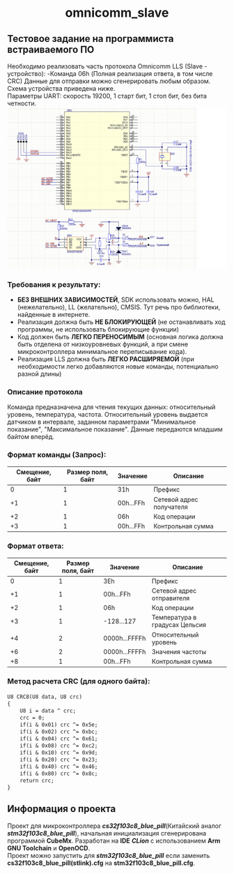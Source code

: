 <h1 align="center">omnicomm_slave</h1>  

## Тестовое задание на программиста встраиваемого ПО
Необходимо реализовать часть протокола Omnicomm LLS (Slave - устройство):
-Команда 06h (Полная реализация ответа, в том числе CRC)
Данные для отправки можно сгенерировать любым образом.
Схема устройства приведена ниже.  
Параметры UART: скорость 19200, 1 старт бит, 1 стоп бит, без бита четности.
![](./res/1.bmp)
### Требования к результату:
- **БЕЗ ВНЕШНИХ ЗАВИСИМОСТЕЙ**, SDK использовать можно, HAL (нежелательно), LL (желательно), CMSIS. Тут речь про библиотеки, найденные в интернете.
- Реализация должна быть **НЕ БЛОКИРУЮЩЕЙ** (не останавливать ход программы, не использовать блокирующие функции)
- Код должен быть **ЛЕГКО ПЕРЕНОСИМЫМ** (основная логика должна быть отделена от низкоуровневых функций, а при смене микроконтроллера минимальное переписывание кода).
- Реализация LLS должна быть **ЛЕГКО РАСШИРЯЕМОЙ** (при необходимости легко добавляются новые команды, потенциально разной длины)
### Описание протокола 
Команда предназначена для чтения текущих данных: относительный уровень, температура, частота. Относительный уровень выдается датчиком в интервале, заданном параметрами "Минимальное показание", "Максимальное показание".
Данные передаются младшим байтом вперёд.
### Формат команды (Запрос):
|Смещение, байт|Размер поля, байт|Значение|Описание|
|-|-|-|-|
|0|1|31h|Префикс|
|+1|1|00h...FFh|Сетевой адрес получателя|
|+2|1|06h|Код операции|
|+3|1|00h...FFh|Контрольная сумма|

### Формат ответа:
|Смещение, байт|Размер поля, байт|Значение|Описание|
|-|-|-|-|
|0|1|3Eh|Префикс|
|+1|1|00h...FFh|Сетевой адрес отправителя|
|+2|1|06h|Код операции|
|+3|1|-128...127|Температура в градусах Цельсия|
|+4|2|0000h...FFFFh|Относительный уровень|
|+6|2|0000h...FFFFh|Значения частоты|
|+8|1|00h...FFh|Контрольная сумма|

### Метод расчета CRC (для одного байта):
```
U8 CRC8(U8 data, U8 crc)
{
    U8 i = data ^ crc;
    crc = 0;
    if(i & 0x01) crc ^= 0x5e;
    if(i & 0x02) crc ^= 0xbc;
    if(i & 0x04) crc ^= 0x61;
    if(i & 0x08) crc ^= 0xc2;
    if(i & 0x10) crc ^= 0x9d;
    if(i & 0x20) crc ^= 0x23;
    if(i & 0x40) crc ^= 0x46;
    if(i & 0x80) crc ^= 0x8c;
    return crc;
}
```
## Информация о проекта
Проект для микроконтроллера ***cs32f103c8_blue_pill***(Китайский аналог
***stm32f103c8_blue_pill***), начальная инициализация сгенерирована программой
**CubeMx**. Разработан на **IDE** ***CLion*** с использованием **Arm GNU Toolchain**
и **OpenOCD**.  
Проект можно запустить для ***stm32f103c8_blue_pill*** если заменить **cs32f103c8_blue_pill(stlink).cfg** 
на **stm32f103c8_blue_pill.cfg**.

 
